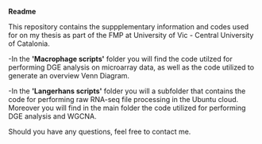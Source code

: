 **Readme**

This repository contains the suppplementary information and codes used for on my thesis as part of the FMP at University of Vic - Central University of Catalonia.

-In the **'Macrophage scripts'** folder you will find the code utilzed for performing DGE analysis on microarray data, as well as the code utilized to generate an overview Venn Diagram.

-In the **'Langerhans scripts'** folder you will a subfolder that contains the code for performing raw RNA-seq file processing in the Ubuntu cloud. Moreover you will find in the main folder the code utilized for performing DGE analysis and WGCNA.

Should you have any questions, feel free to contact me.
